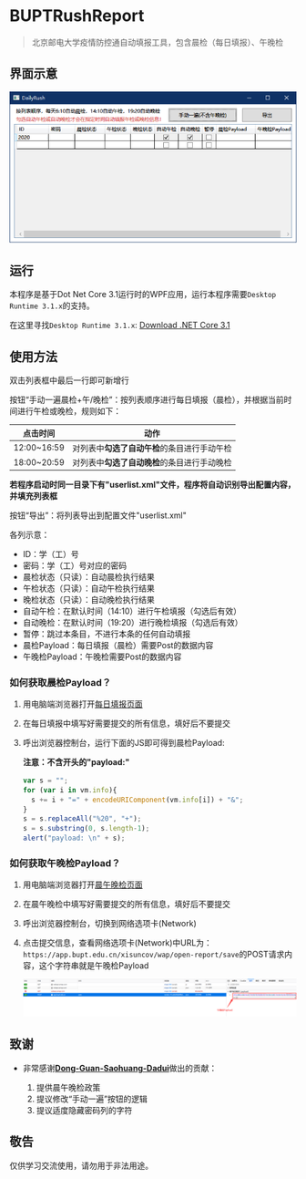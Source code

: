 ﻿# BUPTRushReport

> 北京邮电大学疫情防控通自动填报工具，包含晨检（每日填报）、午晚检

## 界面示意

![View](./view.png)

## 运行

本程序是基于Dot Net Core 3.1运行时的WPF应用，运行本程序需要```Desktop Runtime 3.1.x```的支持。

在这里寻找```Desktop Runtime 3.1.x```: [Download .NET Core 3.1](https://dotnet.microsoft.com/download/dotnet-core/3.1)

## 使用方法

双击列表框中最后一行即可新增行

按钮“手动一遍晨检+午/晚检”：按列表顺序进行每日填报（晨检），并根据当前时间进行午检或晚检，规则如下：

| 点击时间    | 动作                                         |
| ----------- | -------------------------------------------- |
| 12:00~16:59 | 对列表中**勾选了自动午检**的条目进行手动午检 |
| 18:00~20:59 | 对列表中**勾选了自动晚检**的条目进行手动晚检 |

**若程序启动时同一目录下有"userlist.xml"文件，程序将自动识别导出配置内容，并填充列表框**

按钮“导出”：将列表导出到配置文件"userlist.xml"

各列示意：

- ID：学（工）号
- 密码：学（工）号对应的密码
- 晨检状态（只读）：自动晨检执行结果
- 午检状态（只读）：自动午检执行结果
- 晚检状态（只读）：自动晚检执行结果
- 自动午检：在默认时间（14:10）进行午检填报（勾选后有效）
- 自动晚检：在默认时间（19:20）进行晚检填报（勾选后有效）
- 暂停：跳过本条目，不进行本条的任何自动填报
- 晨检Payload：每日填报（晨检）需要Post的数据内容
- 午晚检Payload：午晚检需要Post的数据内容

### 如何获取晨检Payload？

1. 用电脑端浏览器打开[每日填报页面](https://app.bupt.edu.cn/ncov/wap/default/index)

2. 在每日填报中填写好需要提交的所有信息，填好后不要提交

3. 呼出浏览器控制台，运行下面的JS即可得到晨检Payload:

   **注意：不含开头的"payload:"**
   
   ```javascript
   var s = "";
   for (var i in vm.info){
     s += i + "=" + encodeURIComponent(vm.info[i]) + "&";
   }
   s = s.replaceAll("%20", "+");
   s = s.substring(0, s.length-1);
   alert("payload: \n" + s);
   ```

### 如何获取午晚检Payload？

1. 用电脑端浏览器打开[晨午晚检页面](https://app.bupt.edu.cn/site/ncov/xisudailyup)

2. 在晨午晚检中填写好需要提交的所有信息，填好后不要提交

3. 呼出浏览器控制台，切换到网络选项卡(Network)

4. 点击提交信息，查看网络选项卡(Network)中URL为：```https://app.bupt.edu.cn/xisuncov/wap/open-report/save```的POST请求内容，这个字符串就是午晚检Payload

   ![Firefox示例](./sample_Payload2_Firefox.png)

## 致谢

- 非常感谢[**Dong-Guan-Saohuang-Dadui**](https://github.com/Dong-Guan-Saohuang-Dadui)做出的贡献：

   1. 提供晨午晚检政策
   2. 提议修改“手动一遍”按钮的逻辑
   3. 提议适度隐藏密码列的字符

## 敬告

仅供学习交流使用，请勿用于非法用途。

